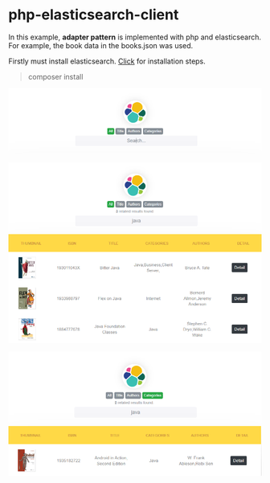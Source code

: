 # php-elasticsearch-client
In this example, **adapter pattern** is implemented with php and elasticsearch. For example, the book data in the books.json was used.

Firstly must install elasticsearch. [Click](https://www.elastic.co/guide/en/apm/get-started/current/install-elasticsearch.html) for installation steps.

> composer install


![logo](assets/images/screenshot/img-1.png)

![logo](assets/images/screenshot/img-2.png)

![logo](assets/images/screenshot/img-3.png)

